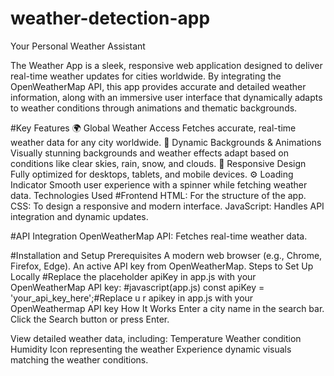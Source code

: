 # weather-detection-app
Your Personal Weather Assistant

The Weather App is a sleek, responsive web application designed to deliver real-time weather updates for cities worldwide. By integrating the OpenWeatherMap API, this app provides accurate and detailed weather information, along with an immersive user interface that dynamically adapts to weather conditions through animations and thematic backgrounds.

#Key Features
🌍 Global Weather Access
Fetches accurate, real-time weather data for any city worldwide.
🌈 Dynamic Backgrounds & Animations
Visually stunning backgrounds and weather effects adapt based on conditions like clear skies, rain, snow, and clouds.
📱 Responsive Design
Fully optimized for desktops, tablets, and mobile devices.
⚙️ Loading Indicator
Smooth user experience with a spinner while fetching weather data.
Technologies Used
#Frontend
HTML: For the structure of the app.
CSS: To design a responsive and modern interface.
JavaScript: Handles API integration and dynamic updates.

#API Integration
OpenWeatherMap API: Fetches real-time weather data.

#Installation and Setup
Prerequisites
A modern web browser (e.g., Chrome, Firefox, Edge).
An active API key from OpenWeatherMap.
Steps to Set Up Locally
#Replace the placeholder apiKey in app.js with your OpenWeatherMap API key:
#javascript(app.js)
const apiKey = 'your_api_key_here';#Replace u r apikey in app.js with your OpenWeathermap API key
How It Works
Enter a city name in the search bar.
Click the Search button or press Enter.

View detailed weather data, including:
Temperature
Weather condition
Humidity
Icon representing the weather
Experience dynamic visuals matching the weather conditions.
